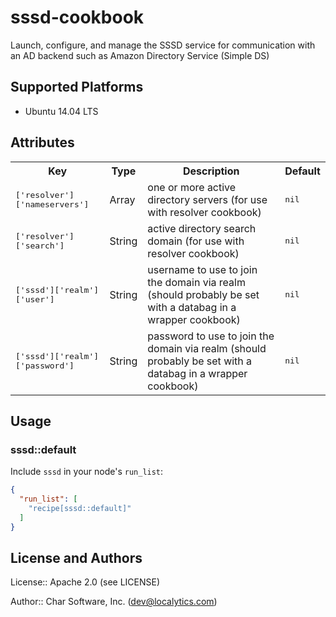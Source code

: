 # sssd-cookbook

Launch, configure, and manage the SSSD service for communication with an AD backend such as Amazon Directory Service (Simple DS)

## Supported Platforms

- Ubuntu 14.04 LTS

## Attributes

<table>
  <tr>
    <th>Key</th>
    <th>Type</th>
    <th>Description</th>
    <th>Default</th>
  </tr>
  <tr>
    <td><tt>['resolver']['nameservers']</tt></td>
    <td>Array</td>
    <td>one or more active directory servers (for use with resolver cookbook)</td>
    <td><tt>nil</tt></td>
  </tr>
  <tr>
    <td><tt>['resolver']['search']</tt></td>
    <td>String</td>
    <td>active directory search domain (for use with resolver cookbook)</td>
    <td><tt>nil</tt></td>
  </tr>
  <tr>
    <td><tt>['sssd']['realm']['user']</tt></td>
    <td>String</td>
    <td>username to use to join the domain via realm (should probably be set with a databag in a wrapper cookbook)</td>
    <td><tt>nil</tt></td>
  </tr>
  <tr>
    <td><tt>['sssd']['realm']['password']</tt></td>
    <td>String</td>
    <td>password to use to join the domain via realm (should probably be set with a databag in a wrapper cookbook)</td>
    <td><tt>nil</tt></td>
  </tr>
</table>

## Usage

### sssd::default

Include `sssd` in your node's `run_list`:

```json
{
  "run_list": [
    "recipe[sssd::default]"
  ]
}
```

## License and Authors

License:: Apache 2.0 (see LICENSE)

Author:: Char Software, Inc. (dev@localytics.com)
